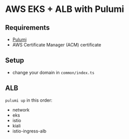 # AWS EKS + ALB with Pulumi

## Requirements

- [Pulumi](https://www.pulumi.com/docs/get-started/install/)
- AWS Certificate Manager (ACM) certificate

## Setup

- change your domain in `common/index.ts`

## ALB

`pulumi up` in this order:

- network
- eks
- istio
- kiali
- istio-ingress-alb